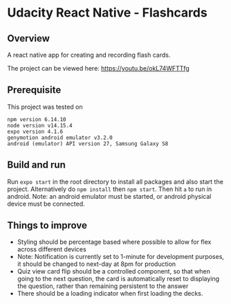 # Udacity React Native - Flashcards

## Overview
A react native app for creating and recording flash cards.

The project can be viewed here: https://youtu.be/okL74WFTTfg

## Prerequisite

This project was tested on 

```
npm version 6.14.10
node version v14.15.4
expo version 4.1.6
genymotion android emulator v3.2.0
android (emulator) API version 27, Samsung Galaxy S8
```

## Build and run
Run `expo start` in the root directory to install all packages and also start the project. Alternatively do `npm install` then `npm start`. 
Then hit `a` to run in android. Note: an android emulator must be started, or android physical device must be connected.

## Things to improve
- Styling should be percentage based where possible to allow for flex across different devices
- Note: Notification is currently set to 1-minute for development purposes, it should be changed to next-day at 8pm for production
- Quiz view card flip should be a controlled component, so that when going to the next question, the card is automatically reset to displaying the question, rather than remaining persistent to the answer
- There should be a loading indicator when first loading the decks.